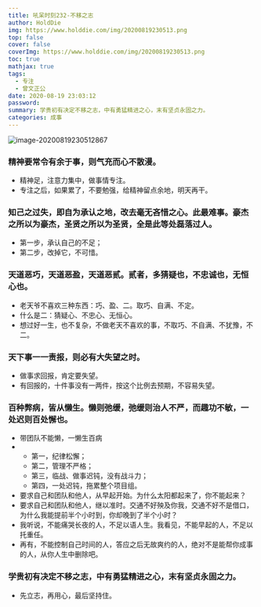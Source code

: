 ```yaml
---
title: 吼呆时刻232-不移之志
author: HoldDie
img: https://www.holddie.com/img/20200819230513.png
top: false
cover: false
coverImg: https://www.holddie.com/img/20200819230513.png
toc: true
mathjax: true
tags:
  - 专注
  - 曾文正公
date: 2020-08-19 23:03:12
password:
summary: 学贵初有决定不移之志，中有勇猛精进之心，末有坚贞永固之力。
categories: 成事
---
```


![image-20200819230512867](https://www.holddie.com/img/20200819230513.png)

### 精神要常令有余于事，则气充而心不散漫。

- 精神足，注意力集中，做事情专注。
- 专注之后，如果累了，不要勉强，给精神留点余地，明天再干。

### 知己之过失，即自为承认之地，改去毫无吝惜之心。此最难事。豪杰之所以为豪杰，圣贤之所以为圣贤，全是此等处磊落过人。

- 第一步，承认自己的不足；
- 第二步，改掉它，不可惜。

### 天道恶巧，天道恶盈，天道恶贰。贰者，多猜疑也，不忠诚也，无恒心也。

- 老天爷不喜欢三种东西：巧、盈、二。取巧、自满、不定。
- 什么是二：猜疑心、不忠心、无恒心。
- 想过好一生，也不复杂，不做老天不喜欢的事，不取巧、不自满、不犹豫，不二。

### 天下事一一责报，则必有大失望之时。

- 做事求回报，肯定要失望。
- 有回报的，十件事没有一两件，按这个比例去预期，不容易失望。

### 百种弊病，皆从懒生。懒则弛缓，弛缓则治人不严，而趣功不敏，一处迟则百处懈也。

- 带团队不能懒，一懒生百病
- - 第一，纪律松懈；
  - 第二，管理不严格；
  - 第三，临战、做事迟钝，没有战斗力；
  - 第四，一处迟钝，拖累整个项目组。
- 要求自己和团队和他人，从早起开始。为什么太阳都起来了，你不能起来？
- 要求自己和团队和他人，继以准时。交通不好殃及你我，交通不好不是借口，为什么我能提前半个小时到，你却晚到了半个小时？
- 我听说，不能痛哭长夜的人，不足以语人生。我看见，不能早起的人，不足以托重任。
- 再有，不能控制自己时间的人，答应之后无故爽约的人，绝对不是能帮你成事的人，从你人生中删除吧。

### 学贵初有决定不移之志，中有勇猛精进之心，末有坚贞永固之力。

- 先立志，再用心，最后坚持住。